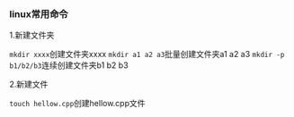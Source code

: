 ### linux常用命令
1.新建文件夹

```mkdir xxxx```创建文件夹xxxx
```mkdir a1 a2 a3```批量创建文件夹a1 a2 a3
```mkdir -p b1/b2/b3```连续创建文件夹b1 b2 b3

2.新建文件

```touch hellow.cpp```创建hellow.cpp文件
